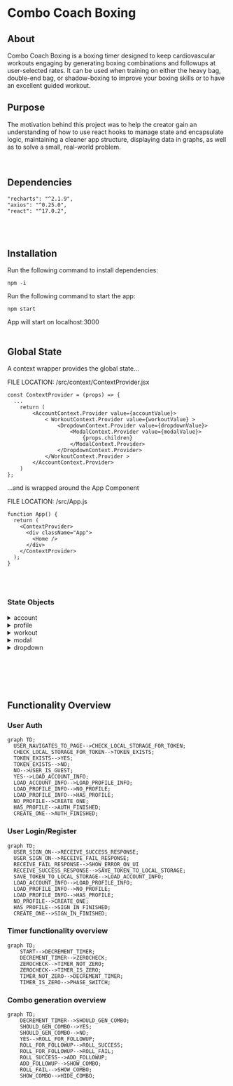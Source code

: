 # Combo Coach Boxing

## About

Combo Coach Boxing is a boxing timer designed to keep cardiovascular workouts engaging by generating boxing combinations and followups at user-selected rates.  It can be used when training on either the heavy bag, double-end bag, or shadow-boxing to improve your boxing skills or to have an excellent guided workout.

## Purpose

The motivation behind this project was to help the creator gain an understanding of how to use react hooks to manage state and encapsulate logic, maintaining a cleaner app structure, displaying data in graphs, as well as to solve a small, real-world problem.

</br>

## Dependencies
```
"recharts": "^2.1.9",
"axios": "^0.25.0",
"react": "^17.0.2",
```
</br></br>

## Installation

Run the following command to install dependencies:
```
npm -i
```

Run the following command to start the app:
```
npm start
```
App will start on localhost:3000
</br></br>

## Global State

A context wrapper provides the global state...

FILE LOCATION: /src/context/ContextProvider.jsx
```
const ContextProvider = (props) => {
  ...
    return (
        <AccountContext.Provider value={accountValue}>
            < WorkoutContext.Provider value={workoutValue} >
                <DropdownContext.Provider value={dropdownValue}>
                    <ModalContext.Provider value={modalValue}>
                        {props.children}
                    </ModalContext.Provider>
                </DropdownContext.Provider>
            </WorkoutContext.Provider >
        </AccountContext.Provider>
    )
};
```

...and is wrapped around the App Component

FILE LOCATION: /src/App.js

```
function App() {
  return (
    <ContextProvider>
      <div className="App">
        <Home />
      </div>
    </ContextProvider>
  );
}
```
</br></br>
### State Objects

<details>
   <summary>account</summary>
  <h3>File Location: /src/hooks/useAccount.js</h3>
  
  ```
  {
    isAuthenticated: BOOLEAN      //indicates if the user is logged in
    token: STRING                 //holds token response from server
    currentUser: OBJECT           //user's account details
  }
  ```
  
</details>


<details>
   <summary>profile</summary>
  <h3>File Location: /src/hooks/useAccount.js</h3>
  
  ```
  {
    roundsCompleted: NUMBER     //total lifetime rounds for account
    maneuverTracker: OBJECT     //total amount of times each maneuver was performed for account
    completedWorkouts: ARRAY    //contains an array of previous workouts.  used to calculate rounds completed per week
    loading: BOOLEAN            //handles loading state for retrieving profile information from server
  }
  ```
</details>

<details>
   <summary>workout</summary>
  <h3>File Location: /src/hooks/useWorkout.js</h3>
  
  ```
  {
    currentRound: NUMBER,       //current round of workout
    totalRounds: NUMBER,        //total number of rounds in current workout
    roundTime: NUMBER,          //time in each round
    currentTime: NUMBER,        //the current time left in current workout phase in seconds
    restTime: NUMBER,           //time in each rest period
    countDown: NUMBER,          //time buffer between hitting start and the workout beginning
    roundChangeWarning: NUMBER, //when currentTime reaches this number, it will trigger a warning sound
    rate: NUMBER,               //the rate at which new combos appear on the screen.  Enumerated values held in constants file.
    followupChance: NUMBER,     //rate at which a combo will trigger a followup, held as percentage value.
    comboStartTime: NUMBER,     //time which current combo started; referenced when checking if combo should be hidden.
    timerActive: BOOLEAN,       //indicates that the timer should be decremented with each passing second.
    isComplete: BOOLEAN,        //indicates whether the current workout has been completed
    inProgress: BOOLEAN,        /indicates whether a workout is in progress
    showCombo: BOOLEAN,         /indicates whether a combo should be shown on the screen
    showFollowup: BOOLEAN,      //indicates whether a followup should accompany the current combination
    combo: ARRAY,               //current combination
    followup: ARRAY,            //current followup
    combos: ARRAY,              //set of combos that the workout will choose from
    maneuverTracker: OBJECT,    //maneuver count for current workout
    currentPhase: STRING,       //Current phase of workout.  Enum values held in constants file
    followupClass: STRING       //handles dynamic styles for followups
  }
  ```
</details>

<details>
   <summary>modal</summary>
  <h3>File Location: /src/hooks/useModal.js</h3>
  
  ```
  {
    options: BOOLEAN            //indicates whether the workout options modal should be shown
    account: BOOLEAN            //indicates whether the account information / auth modal should be shown
  }
  ```
</details>

<details>
   <summary>dropdown</summary>
  <h3>File Location: /src/hooks/useDropdown.js</h3>
  
  ```
  //all handle corresponding dropdown selection in the <Options/> component
  {
      totalRounds: false,
      restTime: false,
      roundTime: false,
      countDown: false,
      roundWarningInterval: false,
  }
  ```
</details>


</br></br>
</br></br>
## Functionality Overview

### User Auth

```mermaid
graph TD;
  USER_NAVIGATES_TO_PAGE-->CHECK_LOCAL_STORAGE_FOR_TOKEN;
  CHECK_LOCAL_STORAGE_FOR_TOKEN-->TOKEN_EXISTS;
  TOKEN_EXISTS-->YES;
  TOKEN_EXISTS-->NO;
  NO-->USER_IS_GUEST;
  YES-->LOAD_ACCOUNT_INFO;
  LOAD_ACCOUNT_INFO-->LOAD_PROFILE_INFO;
  LOAD_PROFILE_INFO-->NO_PROFILE;
  LOAD_PROFILE_INFO-->HAS_PROFILE;
  NO_PROFILE-->CREATE_ONE;
  HAS_PROFILE-->AUTH_FINISHED;
  CREATE_ONE-->AUTH_FINISHED;
```

### User Login/Register
```mermaid
graph TD;
  USER_SIGN_ON-->RECEIVE_SUCCESS_RESPONSE;
  USER_SIGN_ON-->RECEIVE_FAIL_RESPONSE;
  RECEIVE_FAIL_RESPONSE-->SHOW_ERROR_ON_UI
  RECEIVE_SUCCESS_RESPONSE-->SAVE_TOKEN_TO_LOCAL_STORAGE;
  SAVE_TOKEN_TO_LOCAL_STORAGE-->LOAD_ACCOUNT_INFO;
  LOAD_ACCOUNT_INFO-->LOAD_PROFILE_INFO;
  LOAD_PROFILE_INFO-->NO_PROFILE;
  LOAD_PROFILE_INFO-->HAS_PROFILE;
  NO_PROFILE-->CREATE_ONE;
  HAS_PROFILE-->SIGN_IN_FINISHED;
  CREATE_ONE-->SIGN_IN_FINISHED;
```

### Timer functionality overview
```mermaid
graph TD;
    START-->DECREMENT_TIMER;
    DECREMENT_TIMER-->ZEROCHECK;
    ZEROCHECK-->TIMER_NOT_ZERO;
    ZEROCHECK-->TIMER_IS_ZERO;
    TIMER_NOT_ZERO-->DECREMENT_TIMER;
    TIMER_IS_ZERO-->PHASE_SWITCH;
```

### Combo generation overview
```mermaid
graph TD;
    DECREMENT_TIMER-->SHOULD_GEN_COMBO;
    SHOULD_GEN_COMBO-->YES;
    SHOULD_GEN_COMBO-->NO;
    YES-->ROLL_FOR_FOLLOWUP;
    ROLL_FOR_FOLLOWUP-->ROLL_SUCCESS;
    ROLL_FOR_FOLLOWUP-->ROLL_FAIL;
    ROLL_SUCCESS-->ADD_FOLLOWUP;
    ADD_FOLLOWUP-->SHOW_COMBO;
    ROLL_FAIL-->SHOW_COMBO;
    SHOW_COMBO-->HIDE_COMBO;
```
